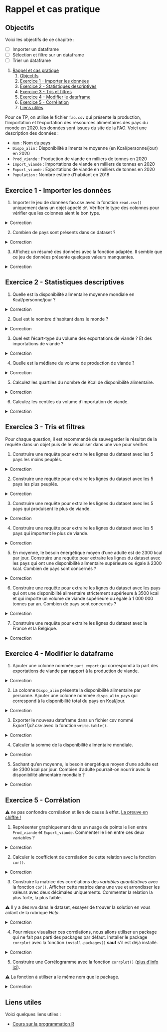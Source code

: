 # Rappel et cas pratique

## Objectifs
Voici les objectifs de ce chapitre :
- [ ] Importer un dataframe
- [ ] Sélection et filtre sur un dataframe
- [ ] Trier un dataframe

1. [Rappel et cas pratique](#rappel-et-cas-pratique)
   1. [Objectifs](#objectifs)
   2. [Exercice 1 - Importer les données](#exercice-1---importer-les-données)
   3. [Exercice 2 - Statistiques descriptives](#exercice-2---statistiques-descriptives)
   4. [Exercice 3 -  Tris et filtres](#exercice-3----tris-et-filtres)
   5. [Exercice 4 -  Modifier le dataframe](#exercice-4----modifier-le-dataframe)
   6. [Exercice 5 -  Corrélation](#exercice-5----corrélation)
   7. [Liens utiles](#liens-utiles)


Pour ce TP, on utilise le fichier `fao.csv` qui présente la production, l’importation et l’exportation des ressources alimentaires des pays du monde en 2020. les données sont issues du site de la [FAO](https://www.fao.org/faostat/fr/#data/FBS).
Voici une description des données :

- `Nom` : Nom du pays
- `Dispo_alim` : Disponibilité alimentaire moyenne (en Kcal/personne/jour) en 2020
- `Prod_viande` : Production de viande en milliers de tonnes en 2020
- `Import_viande` : Importations de viande en milliers de tonnes en 2020
- `Export_viande` : Exportations de viande en milliers de tonnes en 2020
- `Population` : Nombre estimé d’habitant en 2018

## Exercice 1 - Importer les données

1. Importer le jeu de données fao.csv avec la fonction `read.csv()` uniquement dans un objet appelé `df`. Vérifier le type des colonnes pour vérifier que les colonnes aient le bon type.
<details>
<summary>Correction</summary>

```r
df<-read.csv("fao.csv", sep=";", dec=",", header = TRUE)
```
</details>



2. Combien de pays sont présents dans ce dataset ?
<details>
<summary>Correction</summary>

```r
nrow(df)
```
</details>

3. Affichez un résumé des données avec la fonction adaptée. Il semble que ce jeu de données présente quelques valeurs manquantes.
<details>
<summary>Correction</summary>

```r
summary(df)
```
</details>

## Exercice 2 - Statistiques descriptives

1. Quelle est la disponibilité alimentaire moyenne mondiale en Kcal/personne/jour ?
<details>
<summary>Correction</summary>

```r
mean(df$Dispo_alim, na.rm=TRUE)
```
</details>

2. Quel est le nombre d’habitant dans le monde ?
<details>
<summary>Correction</summary>

```r
sum(df$Population, na.rm=TRUE)
```
</details>

3. Quel est l’écart-type du volume des exportations de viande ? Et des importations de viande ?
<details>
<summary>Correction</summary>

```r
sd(df$Export_viande, na.rm=TRUE)
sd(df$Import_viande, na.rm=TRUE)
```
</details>

4. Quelle est la médiane du volume de production de viande ?
<details>
<summary>Correction</summary>

```r
median(df$Prod_viande, na.rm=TRUE)
```
</details>

5. Calculez les quartiles du nombre de Kcal de disponibilité alimentaire.
<details>
<summary>Correction</summary>

```r
quantile(df$Dispo_alim)
```
</details>

6. Calculez les centiles du volume d’importation de viande.
<details>
<summary>Correction</summary>

```r
quantile(df$Import_viande, seq(0,1,0.01))
```
</details>

## Exercice 3 -  Tris et filtres

Pour chaque question, il est recommandé de sauvegarder le résultat de la requête dans un objet puis de le visualiser dans une vue pour vérifier.

1. Construire une requête pour extraire les lignes du dataset avec les 5 pays les moins peuplés.
<details>
<summary>Correction</summary>

```r
rang = order(df$Population)
resultat = head(df[ rang , ], n = 5)
View(resultat)
```
</details>

2. Construire une requête pour extraire les lignes du dataset avec les 5 pays les plus peuplés.
<details>
<summary>Correction</summary>

```r
rang = order(df$Population, decreasing = TRUE)
resultat = head(df[ rang , ], n = 5)
View(resultat)
```
</details>

3. Construire une requête pour extraire les lignes du dataset avec les 5 pays qui produisent le plus de viande.
<details>
<summary>Correction</summary>

```r
rang = order(df$Prod_viande, decreasing = TRUE)
resultat = head(df[ rang , ], n = 5)
View(resultat)
```
</details>

4. Construire une requête pour extraire les lignes du dataset avec les 5 pays qui importent le plus de viande.
<details>
<summary>Correction</summary>

```r
rang = order(df$Import_viande, decreasing = TRUE)
resultat = head(df[ rang , ], n = 5)
View(resultat)
```
</details>

5. En moyenne, le besoin énergétique moyen d’une adulte est de 2300 kcal par jour. Construire une requête pour extraire les lignes du dataset avec les pays qui ont une disponibilité alimentaire supérieure ou égale à 2300 kcal. Combien de pays sont concernés ?
<details>
<summary>Correction</summary>

```r
resultat = subset(df, Dispo_alim>=2300)
View(resultat)
```
</details>

6. Construire une requête pour extraire les lignes du dataset avec les pays qui ont une disponibilité alimentaire strictement supérieure à 3500 kcal et qui importe un volume de viande supérieure ou égale à 1 000 000 tonnes par an. Combien de pays sont concernés ?
<details>
<summary>Correction</summary>

```r
resultat = subset(df, Dispo_alim > 3500  & Import_viande > 1000)
View(resultat)
```
</details>

7. Construire une requête pour extraire les lignes du dataset avec la France et la Belgique.
<details>
<summary>Correction</summary>

```r
resultat = subset(df, Nom %in% c("France","Belgique"))
View(resultat)
```
</details>

## Exercice 4 -  Modifier le dataframe

1. Ajouter une colonne nommée `part_export` qui correspond à la part des exportations de viande par rapport à la production de viande.
<details>
<summary>Correction</summary>

```r
df$Part_export<-df$Export_viande/df$Prod_viande
```
</details>

2. La colonne `Dispo_alim` présente la disponibilité alimentaire par personne. Ajouter une colonne nommée `dispo_alim_pays` qui correspond à la disponibilité total du pays en Kcal/jour.
<details>
<summary>Correction</summary>

```r
df$Dispo_alim_pays<-df$Dispo_alim*df$Population
```
</details>

3. Exporter le nouveau dataframe dans un fichier csv nommé *ExportTp2.csv* avec la fonction `write.table()`.
<details>
<summary>Correction</summary>

```r
write.table(x = df, file = "ExportTp2.csv")
```
</details>

4. Calculer la somme de la disponibilité alimentaire mondiale.
<details>
<summary>Correction</summary>

```r
dispo_alim_mondiale = sum(df$Dispo_alim_pays, na.rm=TRUE)
dispo_alim_mondiale
```
</details>

5. Sachant qu’en moyenne, le besoin énergétique moyen d’une adulte est de 2300 kcal par jour. Combien d’adulte pourrait-on nourrir avec la disponibilité alimentaire mondiale ?
<details>
<summary>Correction</summary>

```r
dispo_alim_mondiale/2300
```
</details>

## Exercice 5 -  Corrélation

:warning: ne pas confondre corrélation et lien de cause à effet. [La preuve en chiffre !](https://www.tylervigen.com/spurious-correlations) 

1. Représenter graphiquement dans un nuage de points le lien entre `Prod_viande` et `Export_viande`. Commenter le lien entre ces deux variables ? 
<details>
<summary>Correction</summary>

```r
plot(x = df$Prod_viande,
     y = df$Export_viande, 
     main = "Pays : Prod_viande / Export_viande")
```
</details>

2. Calculer le coefficient de corrélation de cette relation avec la fonction `cor()`.
<details>
<summary>Correction</summary>

```r
cor(x = df$Prod_viande,
    y = df$Export_viande)
```
</details>

3. Construire la matrice des corrélations des *variables quantitatives* avec la fonction `cor()`. Afficher cette matrice dans une vue et arrondisser les valeurs avec deux décimales uniquements. Commenter la relation la plus forte, la plus faible. 

:warning: Il y a des `N/A` dans le dataset, essayer de trouver la solution en vous aidant de la rubrique *Help*.

<details>
<summary>Correction</summary>

```r
matriceCor = cor(df[ , - 1] , use = complete.obs")
matriceCor = round(matriceCor , 2)
View(matriceCor)
```
</details>

4. Pour mieux visualiser ces corrélations, nous allons utiliser un package qui ne fait pas parti des packages par défaut. Installer le package `corrplot` avec la fonction `install.packages()` **sauf** s'il est déjà installé.

<details>
<summary>Correction</summary>

```r
#commande à executer qu'une seule fois
install.packages("corrplot")
```
</details>

5. Construire une Corrélogramme avec la fonction `corrplot()` ([plus d'info ici](http://www.sthda.com/french/wiki/visualiser-une-matrice-de-correlation-par-un-correlogramme#correlogramme-visualisation-de-la-matrice-de-correlation)).

:warning: La fonction à utiliser a le même nom que le package.

<details>
<summary>Correction</summary>

```r
library(corrplot) #je charge mon package pour pouvoir utiliser ses fonctionalités
corrplot(matriceCor, method="circle")
```
</details>


## Liens utiles

Voici quelques liens utiles :

- [Cours sur la programmation R](https://asardell.github.io/programmation-r/)



